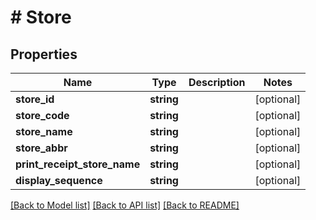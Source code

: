 # # Store

## Properties

Name | Type | Description | Notes
------------ | ------------- | ------------- | -------------
**store_id** | **string** |  | [optional]
**store_code** | **string** |  | [optional]
**store_name** | **string** |  | [optional]
**store_abbr** | **string** |  | [optional]
**print_receipt_store_name** | **string** |  | [optional]
**display_sequence** | **string** |  | [optional]

[[Back to Model list]](../../README.md#models) [[Back to API list]](../../README.md#endpoints) [[Back to README]](../../README.md)
